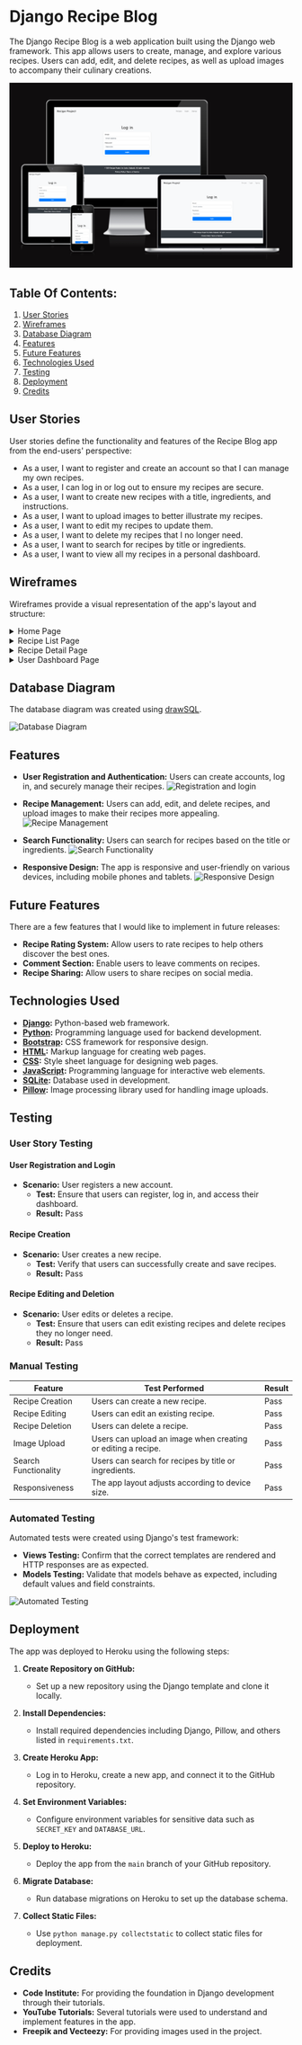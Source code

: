 # Django Recipe Blog

The Django Recipe Blog is a web application built using the Django web framework. This app allows users to create, manage, and explore various recipes. Users can add, edit, and delete recipes, as well as upload images to accompany their culinary creations.

![Screenshot of how the app looks on different screen sizes](docs/images/responsive-screens.png)

## Table Of Contents:
1. [User Stories](#user-stories)
2. [Wireframes](#wireframes)
3. [Database Diagram](#database-diagram)
4. [Features](#features)
5. [Future Features](#future-features)
6. [Technologies Used](#technologies-used)
7. [Testing](#testing)
8. [Deployment](#deployment)
9. [Credits](#credits)

## User Stories

User stories define the functionality and features of the Recipe Blog app from the end-users' perspective:

- As a user, I want to register and create an account so that I can manage my own recipes.
- As a user, I can log in or log out to ensure my recipes are secure.
- As a user, I want to create new recipes with a title, ingredients, and instructions.
- As a user, I want to upload images to better illustrate my recipes.
- As a user, I want to edit my recipes to update them.
- As a user, I want to delete my recipes that I no longer need.
- As a user, I want to search for recipes by title or ingredients.
- As a user, I want to view all my recipes in a personal dashboard.

## Wireframes

Wireframes provide a visual representation of the app's layout and structure:

<details>
    <summary>Home Page</summary>  

![Wireframe of home page](docs/images/home-page.jpg)  
</details>
  
<details>
    <summary>Recipe List Page</summary>  
    
![Wireframe of recipe list page](docs/images/recipe-list-page.jpg)  
</details>  

<details>
    <summary>Recipe Detail Page</summary>  
    
![Wireframe of recipe details page](docs/images/recipe-detail-page.jpg)  
</details>  

<details>
    <summary>User Dashboard Page</summary>  
    
![Wireframe of user dashboard page](docs/images/dashboard-page.jpg)  
</details>

## Database Diagram

The database diagram was created using [drawSQL](https://drawsql.app).

![Database Diagram](docs/images/database-diagram.jpg)  

## Features 

- **User Registration and Authentication:** Users can create accounts, log in, and securely manage their recipes.
![Registration and login](docs/images/register-login.jpg) 

- **Recipe Management:** Users can add, edit, and delete recipes, and upload images to make their recipes more appealing.
![Recipe Management](docs/images/recipe-management.jpg) 

- **Search Functionality:** Users can search for recipes based on the title or ingredients.
![Search Functionality](docs/images/search-functionality.jpg) 

- **Responsive Design:** The app is responsive and user-friendly on various devices, including mobile phones and tablets.
![Responsive Design](docs/images/responsive-design.jpg) 

## Future Features

There are a few features that I would like to implement in future releases:

- **Recipe Rating System:** Allow users to rate recipes to help others discover the best ones.
- **Comment Section:** Enable users to leave comments on recipes.
- **Recipe Sharing:** Allow users to share recipes on social media.

## Technologies Used

- **[Django](https://www.djangoproject.com/):** Python-based web framework.
- **[Python](https://www.python.org/):** Programming language used for backend development.
- **[Bootstrap](https://getbootstrap.com/):** CSS framework for responsive design.
- **[HTML](https://en.wikipedia.org/wiki/HTML):** Markup language for creating web pages.
- **[CSS](https://en.wikipedia.org/wiki/CSS):** Style sheet language for designing web pages.
- **[JavaScript](https://en.wikipedia.org/wiki/JavaScript):** Programming language for interactive web elements.
- **[SQLite](https://www.sqlite.org/):** Database used in development.
- **[Pillow](https://python-pillow.org/):** Image processing library used for handling image uploads.

## Testing

### User Story Testing

#### User Registration and Login
- **Scenario:** User registers a new account.
  - **Test:** Ensure that users can register, log in, and access their dashboard.
  - **Result:** Pass
  
#### Recipe Creation
- **Scenario:** User creates a new recipe.
  - **Test:** Verify that users can successfully create and save recipes.
  - **Result:** Pass

#### Recipe Editing and Deletion
- **Scenario:** User edits or deletes a recipe.
  - **Test:** Ensure that users can edit existing recipes and delete recipes they no longer need.
  - **Result:** Pass

### Manual Testing
| Feature               | Test Performed                                                     | Result  |
|-----------------------|--------------------------------------------------------------------|---------|
| Recipe Creation       | Users can create a new recipe.                                     | Pass    |
| Recipe Editing        | Users can edit an existing recipe.                                 | Pass    |
| Recipe Deletion       | Users can delete a recipe.                                         | Pass    |
| Image Upload          | Users can upload an image when creating or editing a recipe.       | Pass    |
| Search Functionality  | Users can search for recipes by title or ingredients.              | Pass    |
| Responsiveness        | The app layout adjusts according to device size.                   | Pass    |

### Automated Testing

Automated tests were created using Django's test framework:

- **Views Testing:** Confirm that the correct templates are rendered and HTTP responses are as expected.
- **Models Testing:** Validate that models behave as expected, including default values and field constraints.

![Automated Testing](docs/images/automated-tests.jpg)

## Deployment

The app was deployed to Heroku using the following steps:

1. **Create Repository on GitHub:**
   - Set up a new repository using the Django template and clone it locally.

2. **Install Dependencies:**
   - Install required dependencies including Django, Pillow, and others listed in `requirements.txt`.

3. **Create Heroku App:**
   - Log in to Heroku, create a new app, and connect it to the GitHub repository.

4. **Set Environment Variables:**
   - Configure environment variables for sensitive data such as `SECRET_KEY` and `DATABASE_URL`.

5. **Deploy to Heroku:**
   - Deploy the app from the `main` branch of your GitHub repository.

6. **Migrate Database:**
   - Run database migrations on Heroku to set up the database schema.

7. **Collect Static Files:**
   - Use `python manage.py collectstatic` to collect static files for deployment.

## Credits

- **Code Institute:** For providing the foundation in Django development through their tutorials.
- **YouTube Tutorials:** Several tutorials were used to understand and implement features in the app.
- **Freepik and Vecteezy:** For providing images used in the project.
